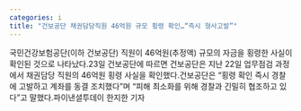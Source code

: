 ```yaml
---
categories: i
title: "건보공단 채권담당직원 46억원 규모 횡령 확인…“즉시 형사고발”"
---
```

국민건강보험공단(이하 건보공단) 직원이 46억원(추정액) 규모의 자금을 횡령한 사실이 확인된 것으로 나타났다.23일 건보공단에 따르면 건보공단은 지난 22일 업무점검 과정에서 채권담당 직원의 46억원 횡령 사실을 확인했다.건보공단은 “횡령 확인 즉시 경찰에 고발하고 계좌를 동결 조치했다”며 “피해 최소화를 위해 경찰과 긴밀히 협조하고 있다”고 말했다.파이낸셜투데이 한지한 기자
